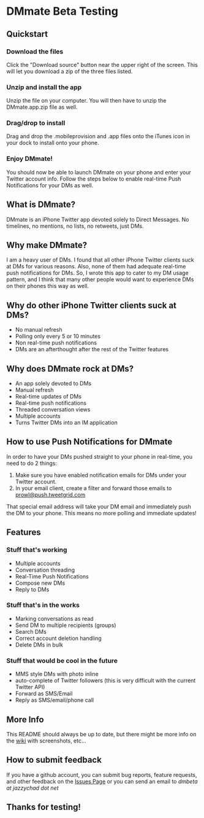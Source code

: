 # DMmate Beta Testing

## Quickstart

### Download the files

Click the "Download source" button near the upper right of the screen. This will let you download a zip of the three files listed.

### Unzip and install the app

Unzip the file on your computer. You will then have to unzip the DMmate.app.zip file as well.

### Drag/drop to install

Drag and drop the .mobileprovision and .app files onto the iTunes icon in your dock to install onto your phone.

### Enjoy DMmate!

You should now be able to launch DMmate on your phone and enter your Twitter account info. Follow the steps below to enable real-time Push Notifications for your DMs as well.

## What is DMmate?

DMmate is an iPhone Twitter app devoted solely to Direct Messages. No timelines, no mentions, no lists, no retweets, just DMs.

## Why make DMmate?

I am a heavy user of DMs. I found that all other iPhone Twitter clients suck at DMs for various reasons. Also, none of them had adequate real-time push notifications for DMs. So, I wrote this app to cater to my DM usage pattern, and I think that many other people would want to experience DMs on their phones this way as well.

## Why do other iPhone Twitter clients suck at DMs?

* No manual refresh
* Polling only every 5 or 10 minutes
* Non real-time push notifications
* DMs are an afterthought after the rest of the Twitter features

## Why does DMmate rock at DMs?

* An app solely devoted to DMs
* Manual refresh
* Real-time updates of DMs
* Real-time push notifications
* Threaded conversation views
* Multiple accounts
* Turns Twitter DMs into an IM application

## How to use Push Notifications for DMmate

In order to have your DMs pushed straight to your phone in real-time, you need to do 2 things:

1. Make sure you have enabled notification emails for DMs under your Twitter account.
2. In your email client, create a filter and forward those emails to prowl@push.tweetgrid.com

That special email address will take your DM email and immediately push the DM to your phone. This means no more polling and immediate updates!

## Features

### Stuff that's working

* Multiple accounts
* Conversation threading
* Real-Time Push Notifications
* Compose new DMs
* Reply to DMs

### Stuff that's in the works

* Marking conversations as read
* Send DM to multiple recipients (groups)
* Search DMs
* Correct account deletion handling
* Delete DMs in bulk 

### Stuff that would be cool in the future

* MMS style DMs with photo inline
* auto-complete of Twitter followers (this is very difficult with the current Twitter API)
* Forward as SMS/Email
* Reply as SMS/email/phone call

## More Info

This README should always be up to date, but there might be more info on the [wiki](http://wiki.github.com/jazzychad/DMmateBeta/) with screenshots, etc...

## How to submit feedback

If you have a github account, you can submit bug reports, feature requests, and other feedback on the [Issues Page](http://github.com/jazzychad/DMmateBeta/issues) or you can send an email to *dmbeta at jazzychad dot net*

## Thanks for testing!
